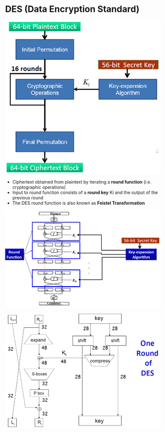 # DES \(Data Encryption Standard\)

![](../../.gitbook/assets/image%20%285%29.png)

* Ciphertext obtained from plaintext by iterating a **round function** \(i.e. cryptographic operations\) 
* Input to round function consists of a **round key** Ki and the output of the previous round 
* The DES round function is also known as **Feistel Transformation**



![](../../.gitbook/assets/image%20%2864%29.png)

![](../../.gitbook/assets/image%20%2863%29.png)


